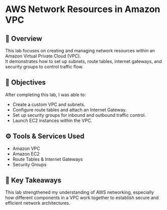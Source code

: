 # AWS Network Resources in Amazon VPC

## 📘 Overview
This lab focuses on creating and managing network resources within an Amazon Virtual Private Cloud (VPC).  
It demonstrates how to set up subnets, route tables, internet gateways, and security groups to control traffic flow.

## 🧩 Objectives
After completing this lab, I was able to:
- Create a custom VPC and subnets.
- Configure route tables and attach an Internet Gateway.
- Set up security groups for inbound and outbound traffic control.
- Launch EC2 instances within the VPC.

## ⚙️ Tools & Services Used
- Amazon VPC  
- Amazon EC2  
- Route Tables & Internet Gateways  
- Security Groups


## 🧠 Key Takeaways
This lab strengthened my understanding of AWS networking, especially how different components in a VPC work together to establish secure and efficient network architectures.
